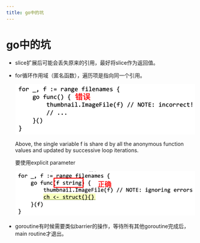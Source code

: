 ```yaml
---
title: go中的坑
---
```


# go中的坑

- slice扩展后可能会丢失原来的引用，最好将slice作为返回值。
- for循环作用域（匿名函数），遍历项是指向同一个引用。
    
    ![](assets/046524154f26e4d26545dd88fa4a2ab3.png)
    
    Above, the single variable f is share d by all the anonymous function values and updated by successive loop iterations.
    
    要使用explicit parameter
    
    ![](assets/8497dee7c0e2046ed8df12c562eabcbb.png)
    
- goroutine有时候需要类似barrier的操作，等待所有其他goroutine完成后，main routine才退出。
